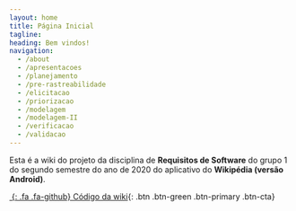 ```yaml
---
layout: home
title: Página Inicial
tagline: 
heading: Bem vindos!
navigation:
  - /about
  - /apresentacoes
  - /planejamento
  - /pre-rastreabilidade
  - /elicitacao
  - /priorizacao
  - /modelagem
  - /modelagem-II
  - /verificacao
  - /validacao
---
```


Esta é a wiki do projeto da disciplina de **Requisitos de Software** do grupo 1 do segundo semestre do ano de 2020 do aplicativo do **Wikipédia (versão Android)**.

<div class="cta-container">

[*&nbsp;*{: .fa .fa-github} Código da wiki][GHPAGES]{: .btn .btn-green .btn-primary .btn-cta}

</div>

[GHPAGES]: https://github.com/Requisitos-de-Software/2020.2-Wikipedia